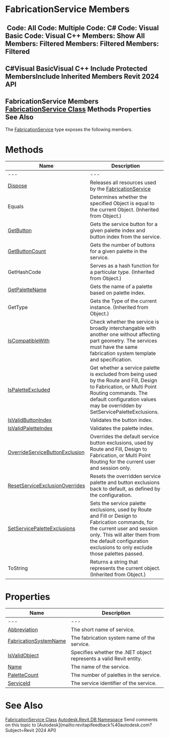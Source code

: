 # FabricationService Members

﻿
 Code: All Code: Multiple Code: C# Code: Visual Basic Code: Visual C++  Members: Show All Members: Filtered Members: Filtered Members: Filtered   
---  
C#Visual BasicVisual C++
Include Protected MembersInclude Inherited Members
Revit 2024 API  
---  
FabricationService Members  
[FabricationService Class](e29ecbb2-7de0-c341-0db0-9f77bd0f5543.md "FabricationService Class") Methods Properties See Also  
---  
The [FabricationService](e29ecbb2-7de0-c341-0db0-9f77bd0f5543.md "FabricationService Class") type exposes the following members.
# Methods
| Name | Description |
| --- | --- |
| --- | --- | --- |
| [Dispose](769b9c47-e567-40a6-514a-f1033d98070f.md "Dispose Method") | Releases all resources used by the [FabricationService](e29ecbb2-7de0-c341-0db0-9f77bd0f5543.md "FabricationService Class") |
| Equals | Determines whether the specified Object is equal to the current Object. (Inherited from Object.) |
| [GetButton](a07bb5f7-6c08-3d6b-25ea-5891cc2dfc5e.md "GetButton Method") | Gets the service button for a given palette index and button index from the service. |
| [GetButtonCount](c80b99e4-736f-e357-2d3c-efe0ed2fa91d.md "GetButtonCount Method") | Gets the number of buttons for a given palette in the service. |
| GetHashCode | Serves as a hash function for a particular type.  (Inherited from Object.) |
| [GetPaletteName](0d12d23a-a3f0-48e6-fc70-be50d0ffeb23.md "GetPaletteName Method") | Gets the name of a palette based on palette index. |
| GetType | Gets the Type of the current instance. (Inherited from Object.) |
| [IsCompatibleWith](e5a1a4bc-fcfb-9b02-c76c-98d42ed424a5.md "IsCompatibleWith Method") | Check whether the service is broadly interchangable with another one without affecting part geometry. The services must have the same fabrication system template and specification. |
| [IsPaletteExcluded](a19ff9d5-04f1-dc18-d591-66f6f9c9bfa0.md "IsPaletteExcluded Method") | Get whether a service palette is excluded from being used by the Route and Fill, Design to Fabrication, or Multi Point Routing commands. The default configuration values may be overridden by SetServicePaletteExclusions. |
| [IsValidButtonIndex](1936cceb-ffc4-9631-2d90-28e937bf2578.md "IsValidButtonIndex Method") | Validates the button index. |
| [IsValidPaletteIndex](910a66d8-190d-29a4-9129-4c5deb9eb729.md "IsValidPaletteIndex Method") | Validates the palette index. |
| [OverrideServiceButtonExclusion](5a0ce9ef-042c-def5-2d9a-c5f15e308040.md "OverrideServiceButtonExclusion Method") | Overrides the default service button exclusions, used by Route and Fill, Design to Fabrication, or Multi Point Routing for the current user and session only. |
| [ResetServiceExclusionOverrides](8f03af55-9ed3-1695-a046-06973e7e0322.md "ResetServiceExclusionOverrides Method") | Resets the overridden service palette and button exclusions back to default, as defined by the configuration. |
| [SetServicePaletteExclusions](c00b14ba-4728-c10d-8c07-28244dc84dcb.md "SetServicePaletteExclusions Method") | Sets the service palette exclusions, used by Route and Fill or Design to Fabrication commands, for the current user and session only. This will alter them from the default configuration exclusions to only exclude those palettes passed. |
| ToString | Returns a string that represents the current object. (Inherited from Object.) |

# Properties
| Name | Description |
| --- | --- |
| --- | --- | --- |
| [Abbreviation](fcef8b4f-7eb1-f7c8-d0ff-25cd28f1f812.md "Abbreviation Property") | The short name of service. |
| [FabricationSystemName](f3911743-f9ff-2a97-02a1-4b6edb45b5df.md "FabricationSystemName Property") | The fabrication system name of the service. |
| [IsValidObject](de24cfdf-2390-854d-d701-a6185939a40b.md "IsValidObject Property") | Specifies whether the .NET object represents a valid Revit entity. |
| [Name](1d2005ff-1410-f076-1020-67e4579d2075.md "Name Property") | The name of the service. |
| [PaletteCount](a421bef8-a36f-d4ef-183b-c0e4f0f30b1c.md "PaletteCount Property") | The number of palettes in the service. |
| [ServiceId](f9b3e6cc-935f-20e1-1985-323589f08e90.md "ServiceId Property") | The service identifier of the service. |

# See Also
[FabricationService Class](e29ecbb2-7de0-c341-0db0-9f77bd0f5543.md "FabricationService Class")
[Autodesk.Revit.DB Namespace](87546ba7-461b-c646-cbb1-2cb8f5bff8b2.md "Autodesk.Revit.DB Namespace")
Send comments on this topic to [Autodesk](mailto:revitapifeedback%40autodesk.com?Subject=Revit 2024 API)